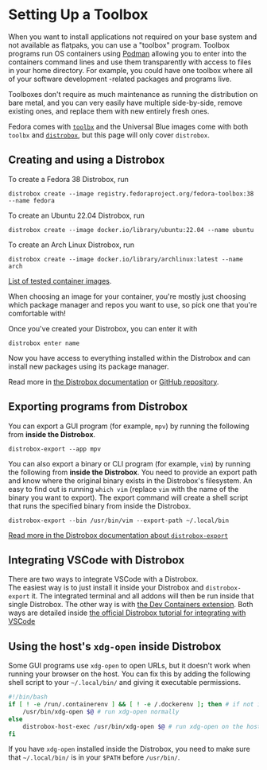 # Setting Up a Toolbox

When you want to install applications not required on your base system and not available as flatpaks, you can use a "toolbox" program. Toolbox programs run OS containers using [Podman](https://podman.io/) allowing you to enter into the containers command lines and use them transparently with access to files in your home directory. For example, you could have one toolbox where all of your software development -related packages and programs live.

Toolboxes don't require as much maintenance as running the distribution on bare metal, and you can very easily have multiple side-by-side, remove existing ones, and replace them with new entirely fresh ones.

Fedora comes with [`toolbx`](https://containertoolbx.org/) and the Universal Blue images come with both `toolbx` and [`distrobox`](https://distrobox.privatedns.org/), but this page will only cover `distrobox`.

## Creating and using a Distrobox

To create a Fedora 38 Distrobox, run
```
distrobox create --image registry.fedoraproject.org/fedora-toolbox:38 --name fedora
```

To create an Ubuntu 22.04 Distrobox, run
```
distrobox create --image docker.io/library/ubuntu:22.04 --name ubuntu
```

To create an Arch Linux Distrobox, run
```
distrobox create --image docker.io/library/archlinux:latest --name arch
```

[List of tested container images](https://distrobox.privatedns.org/compatibility/#containers-distros).

When choosing an image for your container, you're mostly just choosing which package manager and repos you want to use, so pick one that you're comfortable with!

Once you've created your Distrobox, you can enter it with
```
distrobox enter name
```

Now you have access to everything installed within the Distrobox and can install new packages using its package manager.

Read more in [the Distrobox documentation](https://distrobox.privatedns.org/) or [GitHub repository](https://github.com/89luca89/distrobox).

## Exporting programs from Distrobox

You can export a GUI program (for example, `mpv`) by running the following from **inside the Distrobox**.
```
distrobox-export --app mpv
```

You can also export a binary or CLI program (for example, `vim`) by running the following from **inside the Distrobox**. You need to provide an export path and know where the original binary exists in the Distrobox's filesystem. An easy to find out is running `which vim` (replace `vim` with the name of the binary you want to export). The export command will create a shell script that runs the specified binary from inside the Distrobox.
```
distrobox-export --bin /usr/bin/vim --export-path ~/.local/bin
```

[Read more in the Distrobox documentation about `distrobox-export`](https://distrobox.privatedns.org/usage/distrobox-export/)

## Integrating VSCode with Distrobox

There are two ways to integrate VSCode with a Distrobox.  
The easiest way is to just install it inside your Distrobox and `distrobox-export` it. The integrated terminal and all addons will then be run inside that single Distrobox. The other way is with [the Dev Containers extension](https://marketplace.visualstudio.com/items?itemName=ms-vscode-remote.remote-containers).
Both ways are detailed inside [the official Distrobox tutorial for integrating with VSCode](https://distrobox.privatedns.org/posts/integrate_vscode_distrobox/)

## Using the host's `xdg-open` inside Distrobox

Some GUI programs use `xdg-open` to open URLs, but it doesn't work when running your browser on the host.
You can fix this by adding the following shell script to your `~/.local/bin/` and giving it executable permissions.
```bash
#!/bin/bash
if [ ! -e /run/.containerenv ] && [ ! -e /.dockerenv ]; then # if not inside a container
    /usr/bin/xdg-open $@ # run xdg-open normally
else
	distrobox-host-exec /usr/bin/xdg-open $@ # run xdg-open on the host
fi
```
If you have `xdg-open` installed inside the Distrobox, you need to make sure that `~/.local/bin/` is in your `$PATH` before `/usr/bin/`.
